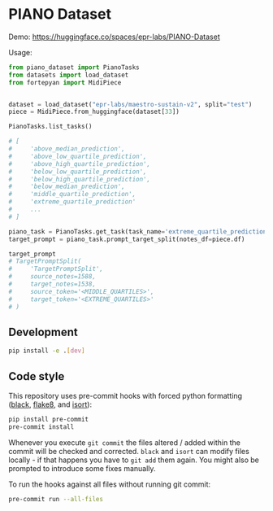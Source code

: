 # PIANO Dataset

Demo: https://huggingface.co/spaces/epr-labs/PIANO-Dataset

Usage:

```python
from piano_dataset import PianoTasks
from datasets import load_dataset
from fortepyan import MidiPiece


dataset = load_dataset("epr-labs/maestro-sustain-v2", split="test")
piece = MidiPiece.from_huggingface(dataset[33])

PianoTasks.list_tasks()

# [
#     'above_median_prediction',
#     'above_low_quartile_prediction',
#     'above_high_quartile_prediction',
#     'below_low_quartile_prediction',
#     'below_high_quartile_prediction',
#     'below_median_prediction',
#     'middle_quartile_prediction',
#     'extreme_quartile_prediction'
#     ...
# ]

piano_task = PianoTasks.get_task(task_name='extreme_quartile_prediction')
target_prompt = piano_task.prompt_target_split(notes_df=piece.df)

target_prompt
# TargetPromptSplit(
#     'TargetPromptSplit',
#     source_notes=1588,
#     target_notes=1538,
#     source_token='<MIDDLE_QUARTILES>',
#     target_token='<EXTREME_QUARTILES>'
# )
```

## Development

```sh
pip install -e .[dev]
```

## Code style
This repository uses pre-commit hooks with forced python formatting ([black](https://github.com/psf/black),
[flake8](https://flake8.pycqa.org/en/latest/), and [isort](https://pycqa.github.io/isort/)):

```sh
pip install pre-commit
pre-commit install
```

Whenever you execute `git commit` the files altered / added within the commit will be checked and corrected.
`black` and `isort` can modify files locally - if that happens you have to `git add` them again.
You might also be prompted to introduce some fixes manually.

To run the hooks against all files without running git commit:

```sh
pre-commit run --all-files
```
